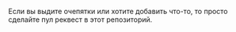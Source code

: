 Если вы выдите очепятки или хотите добавить что-то, то просто сделайте пул реквест в этот репозиторий.

